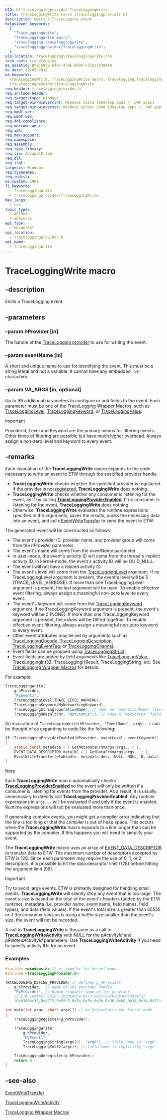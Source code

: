 ```yaml
---
UID: NF:traceloggingprovider.TraceLoggingWrite
title: TraceLoggingWrite macro (traceloggingprovider.h)
description: Emits a TraceLogging event.
helpviewer_keywords:
  [
    "TraceLoggingWrite",
    "TraceLoggingWrite macro",
    "tracelogging.traceloggingwrite",
    "traceloggingprovider/TraceLoggingWrite",
  ]
old-location: tracelogging\traceloggingwrite.htm
tech.root: tracelogging
ms.assetid: BFBC6802-64DC-478E-B09D-F550135994AB
ms.date: 12/05/2018
ms.keywords:
  TraceLoggingWrite, TraceLoggingWrite macro, tracelogging.traceloggingwrite,
  traceloggingprovider/TraceLoggingWrite
req.header: traceloggingprovider.h
req.include-header:
req.target-type: Windows
req.target-min-winverclnt: Windows Vista [desktop apps \| UWP apps]
req.target-min-winversvr: Windows Server 2008 [desktop apps \| UWP apps]
req.kmdf-ver:
req.umdf-ver:
req.ddi-compliance:
req.unicode-ansi:
req.idl:
req.max-support:
req.namespace:
req.assembly:
req.type-library:
req.lib: Advapi32.lib
req.dll:
req.irql:
targetos: Windows
req.typenames:
req.redist:
ms.custom: 19H1
f1_keywords:
  - TraceLoggingWrite
  - traceloggingprovider/TraceLoggingWrite
dev_langs:
  - c++
topic_type:
  - APIRef
  - kbSyntax
api_type:
  - HeaderDef
api_location:
  - traceloggingprovider.h
api_name:
  - TraceLoggingWrite
---
```


# TraceLoggingWrite macro

## -description

Emits a TraceLogging event.

## -parameters

### -param hProvider [in]

The handle of the
[TraceLogging provider](./nf-traceloggingprovider-tracelogging_define_provider.md)
to use for writing the event.

### -param eventName [in]

A short and unique name to use for identifying the event. This must be a string
literal and not a variable. It cannot have any embedded `'\0'` characters.

### -param __VA_ARGS__ [in, optional]

Up to 99 additional parameters to configure or add fields to the event. Each
parameter must be one of the
[TraceLogging Wrapper Macros](/windows/desktop/tracelogging/tracelogging-wrapper-macros),
such as [TraceLoggingLevel](./nf-traceloggingprovider-tracelogginglevel.md),
[TraceLoggingKeyword](./nf-traceloggingprovider-traceloggingkeyword.md), or
[TraceLoggingValue](./nf-traceloggingprovider-traceloggingvalue.md).

> [!IMPORTANT]
> ProviderId, Level and Keyword are the primary means for filtering
> events. Other kinds of filtering are possible but have much higher overhead.
> Always assign a non-zero level and keyword to every event.

## -remarks

Each invocation of the **TraceLoggingWrite** macro expands to the code necessary
to write an event to ETW through the specified provider handle.

- **TraceLoggingWrite** checks whether the specified provider is registered. If
  the provider is not
  [registered](./nf-traceloggingprovider-traceloggingregister.md),
  **TraceLoggingWrite** does nothing.
- **TraceLoggingWrite** checks whether any consumer is listening for the event,
  as if by calling
  [**TraceLoggingProviderEnabled**](./nf-traceloggingprovider-traceloggingproviderenabled.md).
  If no consumer is listening for the event, **TraceLoggingWrite** does nothing.
- Otherwise, **TraceLoggingWrite** evaluates the runtime expressions specified
  in the arguments, saves the results, packs the necessary data into an event,
  and calls [EventWriteTransfer](../evntprov/nf-evntprov-eventwritetransfer.md)
  to send the event to ETW.

The generated event will be constructed as follows:

- The event's provider ID, provider name, and provider group will come from the
  _hProvider_ parameter.
- The event's name will come from the _eventName_ parameter.
- In user-mode, the event's activity ID will come from the thread's implicit
  activity ID. In kernel-mode, the event's activity ID will be GUID_NULL.
- The event will not have a related activity ID.
- The event's level will come from the
  [TraceLoggingLevel](./nf-traceloggingprovider-tracelogginglevel.md) argument.
  If no TraceLoggingLevel argument is present, the event's level will be 5
  (TRACE_LEVEL_VERBOSE). If more than one TraceLoggingLevel argument is present,
  the last argument will be used. To enable effective event filtering, always
  assign a meaningful non-zero level to every event.
- The event's keyword will come from the
  [TraceLoggingKeyword](./nf-traceloggingprovider-traceloggingkeyword.md)
  argument. If no TraceLoggingKeyword argument is present, the event's keyword
  will be 0 (NONE). If more than one TraceLoggingKeyword argument is present,
  the values will be OR'ed together. To enable effective event filtering, always
  assign a meaningful non-zero keyword to every event.
- Other event attributes may be set by arguments such as
  [TraceLoggingOpcode](./nf-traceloggingprovider-traceloggingopcode.md),
  [TraceLoggingDescription](./nf-traceloggingprovider-traceloggingdescription.md),
  [TraceLoggingEventTag](./nf-traceloggingprovider-traceloggingeventtag.md), or
  [TraceLoggingChannel](./nf-traceloggingprovider-traceloggingchannel.md).
- Event fields can be grouped using
  [TraceLoggingStruct](./nf-traceloggingprovider-traceloggingstruct.md).
- Event fields are added by field arguments like
  [TraceLoggingValue](./nf-traceloggingprovider-traceloggingvalue.md),
  TraceLoggingInt32, TraceLoggingHResult, TraceLoggingString, etc. See
  [TraceLogging Wrapper Macros](/windows/desktop/tracelogging/tracelogging-wrapper-macros)
  for details.

For example:

```c
TraceLoggingWrite(
    g_hProvider,
    "MyEvent1",
    TraceLoggingLevel(TRACE_LEVEL_WARNING),
    TraceLoggingKeyword(MyNetworkingKeyword),
    TraceLoggingString(operationName), // Adds an "operationName" field.
    TraceLoggingHResult(hr, "NetStatus")); // Adds a "NetStatus" field.
```

An invocation of `TraceLoggingWrite(hProvider, "EventName", args...)` can be
thought of as expanding to code like the following:

```c
if (TraceLoggingProviderEnabled(hProvider, eventLevel, eventKeyword))
{
    static const metadata = { GetMetadataFromArgs(args...) };
    EVENT_DATA_DESCRIPTOR data[N] = { GetDataFromArgs(args...) };
    EventWriteTransfer(etwHandle, metadata.desc, NULL, NULL, N, data);
}
```

> [!NOTE]
> Each **TraceLoggingWrite** macro automatically checks
> [**TraceLoggingProviderEnabled**](./nf-traceloggingprovider-traceloggingproviderenabled.md)
> so the event will only be written if a consumer is listening for events from
> the provider. As a result, it is usually unnecessary to directly call
> **TraceLoggingProviderEnabled**. Any runtime expressions in `args...` will be
> evaluated if and only if the event is enabled. Runtime expressions will not be
> evaluated more than once.

If generating complex events, you might get a compiler error indicating that the
line is too long or that the compiler is out of heap space. This occurs when the
**TraceLoggingWrite** macro expands to a line longer than can be supported by
the compiler. If this happens you will need to simplify your event.

The **TraceLoggingWrite** macro uses an array of
[EVENT_DATA_DESCRIPTOR](../evntprov/ns-evntprov-event_data_descriptor.md) to
transfer data to ETW. The maximum number of descriptors accepted by ETW is 128.
Since each parameter may require the use of 0, 1, or 2 descriptors, it is
possible to hit the data descriptor limit (128) before hitting the argument
limit (99).

> [!IMPORTANT]
> Try to avoid large events. ETW is primarily designed for handling
> small events. **TraceLoggingWrite** will silently drop any event that is too
> large. The event's size is based on the total of the event's headers (added by
> the ETW runtime), metadata (i.e. provider name, event name, field names, field
> types), and data (field values). If the event's total size is greater than
> 65535 or if the consumer session is using a buffer size smaller than the
> event's size, the event will not be recorded.

A call to **TraceLoggingWrite** is the same as a call to
[**TraceLoggingWriteActivity**](./nf-traceloggingprovider-traceloggingwriteactivity.md)
with NULL for the _pActivityId_ and _pRelatedActivityId_ parameters. Use
**TraceLoggingWriteActivity** if you need to specify activity IDs for an event.

### Examples

```c
#include <windows.h> // or <wdm.h> for kernel-mode.
#include <TraceLoggingProvider.h>

TRACELOGGING_DEFINE_PROVIDER( // defines g_hProvider
    g_hProvider,  // Name of the provider handle
    "MyProvider", // Human-readable name of the provider
    // ETW Control GUID: {b3864c38-4273-58c5-545b-8b3608343471}
    (0xb3864c38,0x4273,0x58c5,0x54,0x5b,0x8b,0x36,0x08,0x34,0x34,0x71));

int main(int argc, char* argv[]) // or DriverEntry for kernel-mode.
{
    TraceLoggingRegister(g_hProvider);

    TraceLoggingWrite(
        g_hProvider,
        "MyEvent1",
        TraceLoggingString(argv[0], "arg0"), // field name is "arg0"
        TraceLoggingInt32(argc)); // field name is implicitly "argc"

    TraceLoggingUnregister(g_hProvider);
    return 0;
}
```

## -see-also

[EventWriteTransfer](../evntprov/nf-evntprov-eventwritetransfer.md)

[TraceLoggingWriteActivity](./nf-traceloggingprovider-traceloggingwriteactivity.md)

[TraceLogging Wrapper Macros](/windows/win32/tracelogging/tracelogging-wrapper-macros)
